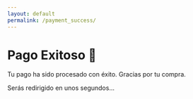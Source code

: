 ```yaml
---
layout: default
permalink: /payment_success/
---
```


# Pago Exitoso 🎉

Tu pago ha sido procesado con éxito. Gracias por tu compra.

<script>
  document.addEventListener('DOMContentLoaded', function () {
    const urlParams = new URLSearchParams(window.location.search);
    const paymentSuccess = urlParams.get('payment_success');
    const plan = urlParams.get('plan');

    if (paymentSuccess === 'true' && plan) {
      const user = netlifyIdentity.currentUser();

      if (user) {
        user.jwt().then((token) => {
          user.update({
            user_metadata: { subscription_plan: plan }
          })
          .then((updatedUser) => {
            console.log('Subscription plan updated successfully:', updatedUser);
          })
          .catch((error) => {
            console.error('Error updating user metadata:', error);
          });
        });
      }
    }
  });
</script>

<p>Serás redirigido en unos segundos...</p>

<script>
  setTimeout(() => {
    window.location.href = '/dashboard'; // Change this to your desired redirect path
  }, 5000);
</script>
